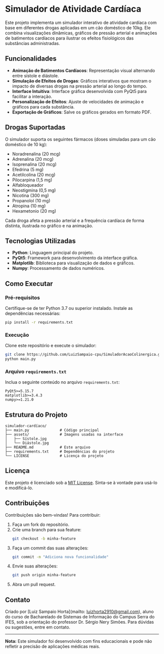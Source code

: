 # Simulador de Atividade Cardíaca

Este projeto implementa um simulador interativo de atividade cardíaca com base em diferentes drogas aplicadas em um cão doméstico de 10kg. Ele combina visualizações dinâmicas, gráficos de pressão arterial e animações de batimentos cardíacos para ilustrar os efeitos fisiológicos das substâncias administradas.

## Funcionalidades

- **Animação de Batimentos Cardíacos**: Representação visual alternando entre sístole e diástole.
- **Simulação de Efeitos de Drogas**: Gráficos interativos que mostram o impacto de diversas drogas na pressão arterial ao longo do tempo.
- **Interface Intuitiva**: Interface gráfica desenvolvida com PyQt5 para facilitar a interação.
- **Personalização de Efeitos**: Ajuste de velocidades de animação e gráficos para cada substância.
- **Exportação de Gráficos**: Salve os gráficos gerados em formato PDF.

## Drogas Suportadas

O simulador suporta os seguintes fármacos (doses simuladas para um cão doméstico de 10 kg):
- Noradrenalina (20 mcg)
- Adrenalina (20 mcg)
- Isoprenalina (20 mcg)
- Efedrina (5 mg)
- Acetilcolina (20 mcg)
- Pilocarpina (1,5 mg)
- Alfabloqueador
- Neostigmina (0,5 mg)
- Nicotina (300 mg)
- Propanolol (10 mg)
- Atropina (10 mg)
- Hexametonio (20 mg)

Cada droga afeta a pressão arterial e a frequência cardíaca de forma distinta, ilustrada no gráfico e na animação.

## Tecnologias Utilizadas

- **Python**: Linguagem principal do projeto.
- **PyQt5**: Framework para desenvolvimento da interface gráfica.
- **Matplotlib**: Biblioteca para visualização de dados e gráficos.
- **Numpy**: Processamento de dados numéricos.

## Como Executar

### Pré-requisitos
Certifique-se de ter Python 3.7 ou superior instalado. Instale as dependências necessárias:
```bash
pip install -r requirements.txt
```

### Execução
Clone este repositório e execute o simulador:
```bash
git clone https://github.com/LuizSampaio-cpu/SimuladorAcaoColinergica.git
python main.py
```

### Arquivo `requirements.txt`
Inclua o seguinte conteúdo no arquivo `requirements.txt`:
```
PyQt5>=5.15.7
matplotlib>=3.4.3
numpy>=1.21.0
```

## Estrutura do Projeto

```plaintext
simulador-cardíaco/
├── main.py              # Código principal
├── assets/              # Imagens usadas na interface
│   ├── Sístole.jpg
│   └── Diástole.jpg
├── README.md            # Este arquivo
├── requirements.txt     # Dependências do projeto
└── LICENSE              # Licença do projeto
```

## Licença

Este projeto é licenciado sob a [MIT License](LICENSE). Sinta-se à vontade para usá-lo e modificá-lo.

## Contribuições

Contribuições são bem-vindas! Para contribuir:
1. Faça um fork do repositório.
2. Crie uma branch para sua feature:
   ```bash
   git checkout -b minha-feature
   ```
3. Faça um commit das suas alterações:
   ```bash
   git commit -m "Adiciona nova funcionalidade"
   ```
4. Envie suas alterações:
   ```bash
   git push origin minha-feature
   ```
5. Abra um pull request.

## Contato

Criado por [Luiz Sampaio Horta](mailto: <luizhorta2910@gmail.com>), aluno do curso de Bacharelado de Sistemas de Informação do Campus Serra do IFES, sob a orientação do professor Dr. Sérgio Nery Simões. Para dúvidas ou sugestões, entre em contato.

---

**Nota:** Este simulador foi desenvolvido com fins educacionais e pode não refletir a precisão de aplicações médicas reais.
